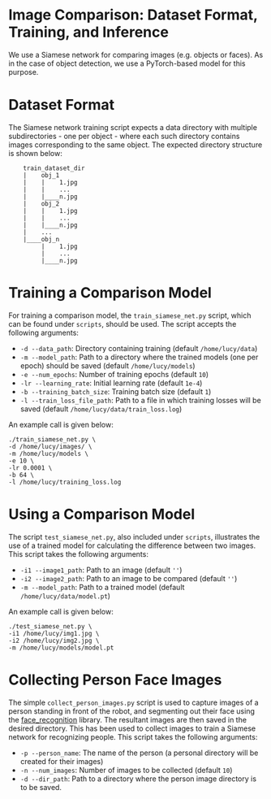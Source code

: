 # Image Comparison: Dataset Format, Training, and Inference

We use a Siamese network for comparing images (e.g. objects or faces). As in the case of object detection, we use a PyTorch-based model for this purpose.

# Dataset Format

The Siamese network training script expects a data directory with multiple subdirectories - one per object - where each such directory contains images corresponding to the same object. The expected directory structure is shown below:

```
    train_dataset_dir
    |    obj_1
    |    |    1.jpg
    |    |    ...
    |    |____n.jpg
    |    obj_2
    |    |    1.jpg
    |    |    ...
    |    |____n.jpg
    |    ...
    |____obj_n
         |    1.jpg
         |    ...
         |____n.jpg
```

# Training a Comparison Model

For training a comparison model, the `train_siamese_net.py` script, which can be found under `scripts`, should be used. The script accepts the following arguments:

* `-d --data_path`: Directory containing training (default `/home/lucy/data`)
* `-m --model_path`: Path to a directory where the trained models (one per epoch) should be saved (default `/home/lucy/models`)
* `-e --num_epochs`: Number of training epochs (default `10`)
* `-lr --learning_rate`: Initial learning rate (default `1e-4`)
* `-b --training_batch_size`: Training batch size (default `1`)
* `-l --train_loss_file_path`: Path to a file in which training losses will be saved (default `/home/lucy/data/train_loss.log`)

An example call is given below:

```
./train_siamese_net.py \
-d /home/lucy/images/ \
-m /home/lucy/models \
-e 10 \
-lr 0.0001 \
-b 64 \
-l /home/lucy/training_loss.log
```

# Using a Comparison Model

The script `test_siamese_net.py`, also included under `scripts`, illustrates the use of a trained model for calculating the difference between two images. This script takes the following arguments:

* `-i1 --image1_path`: Path to an image (default `''`)
* `-i2 --image2_path`: Path to an image to be compared (default `''`)
* `-m --model_path`: Path to a trained model (default `/home/lucy/data/model.pt`)

An example call is given below:

```
./test_siamese_net.py \
-i1 /home/lucy/img1.jpg \
-i2 /home/lucy/img2.jpg \
-m /home/lucy/models/model.pt
```

# Collecting Person Face Images

The simple `collect_person_images.py` script is used to capture images of a person standing in front of the robot, and segmenting out their face using the [face_recognition](https://github.com/ageitgey/face_recognition) library. The resultant images are then saved in the desired directory. This has been used to collect images to train a Siamese network for recognizing people. This script takes the following arguments:

* `-p --person_name`: The name of the person (a personal directory will be created for their images)
* `-n --num_images`: Number of images to be collected (default `10`)
* `-d --dir_path`: Path to a directory where the person image directory is to be saved.